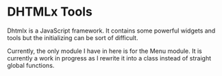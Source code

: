# DHTMLx Tools

Dhtmlx is a JavaScript framework. It contains some powerful widgets and tools but the initializing can be sort of difficult.

Currently, the only module I have in here is for the Menu module. It is currently a work in progress as I rewrite it into a class instead of straight global functions.